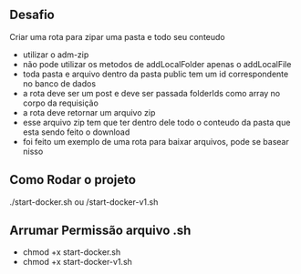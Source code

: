 ## Desafio 

Criar uma rota para zipar uma pasta e todo seu conteudo
 - utilizar o adm-zip
 - não pode utilizar os metodos de addLocalFolder apenas o addLocalFile
 - toda pasta e arquivo dentro da pasta public tem um id correspondente no banco de dados
 - a rota deve ser um post e deve ser passada folderIds como array no corpo da requisição
 - a rota deve retornar um arquivo zip
 - esse arquivo zip tem que ter dentro dele todo o conteudo da pasta que esta sendo feito o download
 - foi feito um exemplo de uma rota para baixar arquivos, pode se basear nisso


## Como Rodar o projeto 
  ./start-docker.sh ou /start-docker-v1.sh
  
## Arrumar Permissão arquivo .sh

  - chmod +x start-docker.sh
  - chmod +x start-docker-v1.sh
